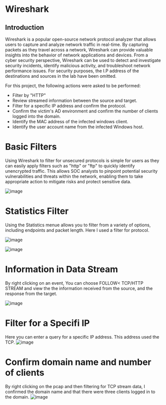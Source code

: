 # Wireshark


## Introduction
Wireshark is a popular open-source network protocol analyzer that allows users to capture and analyze network traffic in real-time. By capturing packets as they travel across a network, Wireshark can provide valuable insights into the behavior of network applications and devices. From a cyber security perspective, Wireshark can be used to detect and investigate security incidents, identify malicious activity, and troubleshoot network performance issues. For security purposes, the I.P address of the destinations and sources in the lab have been omitted. 

For this project, the following actions were asked to be performed:

- Filter by "HTTP"
- Review streamed information between the source and target.
- Filter for a specific IP address and confirm the protocol.
- Confirm the victim's AD environment and confirm the number of clients logged into the domain.
- Identify the MAC address of the infected windows client.
- Identify the user account name from the infected Windows host.



# Basic Filters
Using Wireshark to filter for unsecured protocols is simple for users as they can easily apply filters such as "http" or "ftp" to quickly identify unencrypted traffic. This allows SOC analysts to pinpoint potential security vulnerabilities and threats within the network, enabling them to take appropriate action to mitigate risks and protect sensitive data.


![image](https://github.com/dbriones49/Wireshark/assets/143753667/110dfa3e-d584-4c50-87ee-aca5dc42da74)



# Statistics Filter
Using the Statistics menue allows you to filter from a variety of options, including endpoints and packet length. Here I used a filter for protocol.

![image](https://github.com/dbriones49/Wireshark/assets/143753667/96f19235-e0c9-4a34-ae53-72b8d9369f8a)



![image](https://github.com/dbriones49/Wireshark/assets/143753667/c984a2d6-66e6-42d3-b477-fa6f184ff012)




# Information in Data Stream
By right clicking on an event, You can choose FOLLOW< TCP/HTTP STREAM and view the the information received from the source, and the response from the target.


![image](https://github.com/dbriones49/Wireshark/assets/143753667/33dd87ac-a3be-4530-891f-12f50339aeda)


# Filter for a Specifi IP
Here you can enter a query for a specific IP address. This address used the TCP.
![image](https://github.com/dbriones49/Wireshark/assets/143753667/79c3762e-c4fc-4880-b769-403d82eee922)




# Confirm domain name and number of clients
By right clicking on the pcap and then filtering for TCP stream data, I confirmed the domain name and that there were three clients logged in to the domain.
![image](https://github.com/dbriones49/Wireshark/assets/143753667/92913213-5a49-4d99-b64c-293139e889d3)




